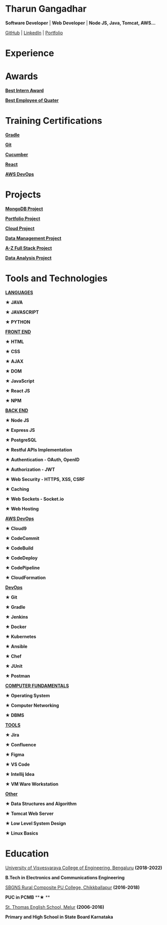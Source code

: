 # Tharun Gangadhar

**Software Developer** | **Web Developer** | **Node JS, Java, Tomcat, AWS...**

[GitHub](https://github.com/Tharun-Gangadhar) | [LinkedIn](https://www.linkedin.com/in/tharun-tg/) | [Portfolio](https://portifx.com/)


# Experience


# Awards

**[Best Intern Award]()**

**[Best Employee of Quater]()**


# Training Certifications

**[Gradle]()**

**[Git]()**

**[Cucumber]()**

**[React]()**

**[AWS DevOps]()**

# Projects

**[MongoDB Project]()**

**[Portfolio Project]()**

**[Cloud Project]()**

**[Data Management Project]()**

**[A-Z Full Stack Project]()**

**[Data Analysis Project]()**


# Tools and Technologies

**[LANGUAGES]()**

**★ JAVA**

**★ JAVASCRIPT**

**★ PYTHON**


**[FRONT END]()**

**★ HTML**

**★ CSS**

**★ AJAX**

**★ DOM**

**★ JavaScript**

**★ React JS**

**★ NPM**

**[BACK END]()**

**★ Node JS**

**★ Express JS**

**★ PostgreSQL**

**★ Restful APIs Implementation**

**★ Authentication - OAuth, OpenID**

**★ Authorization  - JWT**

**★ Web Security - HTTPS, XSS, CSRF**

**★ Caching**

**★ Web Sockets - Socket.io**

**★ Web Hosting**


**[AWS DevOps]()**

**★ Cloud9**

**★ CodeCommit**

**★ CodeBuild**

**★ CodeDeploy**

**★ CodePipeline**

**★ CloudFormation**

**[DevOps]()**

**★ Git**

**★ Gradle**

**★ Jenkins**

**★ Docker**

**★ Kubernetes**

**★ Ansible**

**★ Chef**

**★ JUnit**

**★ Postman**


**[COMPUTER FUNDAMENTALS]()**

**★ Operating System**

**★ Computer Networking**

**★ DBMS**

**[TOOLS]()**

**★ Jira**

**★ Confluence**

**★ Figma**

**★ VS Code**

**★ Intellij Idea**

**★ VM Ware Workstation**

**[Other]()**

**★ Data Structures and Algorithm**

**★ Tomcat Web Server**

**★ Low Level System Design**

**★ Linux Basics**


# Education

[University of Visvesvaraya College of Engineering, Bengaluru](https://uvce.ac.in/) **(2018-2022)**

**B.Tech in Electronics and Communications Engineering**

[SBGNS Rural Composite PU College, Chikkballapur](https://schools.org.in/chikkaballapura/29290324951/sbgns-rural-pu-college-agalagurki.html) **(2016-2018)**

**PUC in PCMB**
**★ **

[St. Thomas English School, Melur]() **(2006-2016)** 

**Primary and High School in State Board Karnataka**
